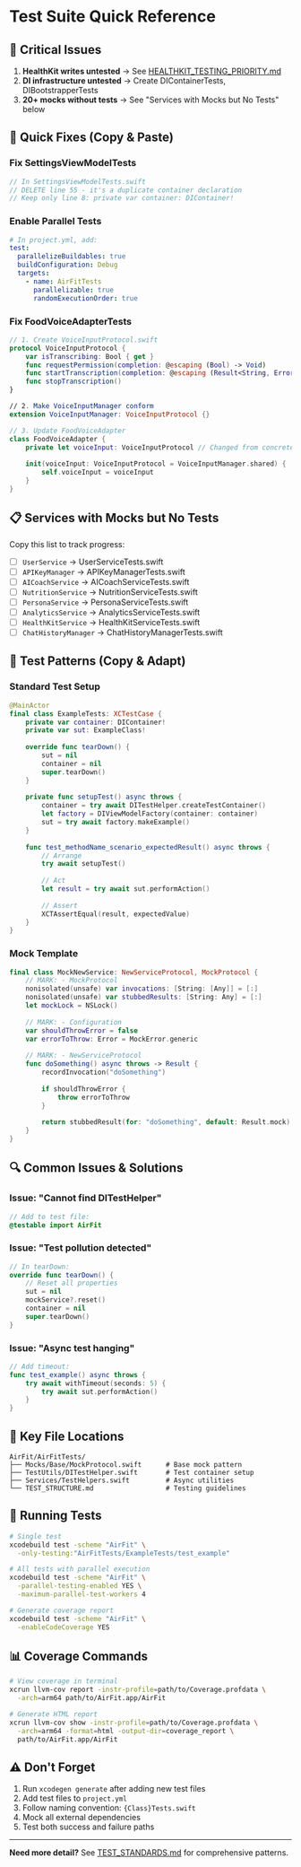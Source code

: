 # Test Suite Quick Reference

## 🚨 Critical Issues
1. **HealthKit writes untested** → See [HEALTHKIT_TESTING_PRIORITY.md](./HEALTHKIT_TESTING_PRIORITY.md)
2. **DI infrastructure untested** → Create DIContainerTests, DIBootstrapperTests
3. **20+ mocks without tests** → See "Services with Mocks but No Tests" below

## 🏃 Quick Fixes (Copy & Paste)

### Fix SettingsViewModelTests
```swift
// In SettingsViewModelTests.swift
// DELETE line 55 - it's a duplicate container declaration
// Keep only line 8: private var container: DIContainer!
```

### Enable Parallel Tests
```yaml
# In project.yml, add:
test:
  parallelizeBuildables: true
  buildConfiguration: Debug
  targets:
    - name: AirFitTests
      parallelizable: true
      randomExecutionOrder: true
```

### Fix FoodVoiceAdapterTests
```swift
// 1. Create VoiceInputProtocol.swift
protocol VoiceInputProtocol {
    var isTranscribing: Bool { get }
    func requestPermission(completion: @escaping (Bool) -> Void)
    func startTranscription(completion: @escaping (Result<String, Error>) -> Void)
    func stopTranscription()
}

// 2. Make VoiceInputManager conform
extension VoiceInputManager: VoiceInputProtocol {}

// 3. Update FoodVoiceAdapter
class FoodVoiceAdapter {
    private let voiceInput: VoiceInputProtocol // Changed from concrete type
    
    init(voiceInput: VoiceInputProtocol = VoiceInputManager.shared) {
        self.voiceInput = voiceInput
    }
}
```

## 📋 Services with Mocks but No Tests

Copy this list to track progress:
- [ ] `UserService` → UserServiceTests.swift
- [ ] `APIKeyManager` → APIKeyManagerTests.swift  
- [ ] `AICoachService` → AICoachServiceTests.swift
- [ ] `NutritionService` → NutritionServiceTests.swift
- [ ] `PersonaService` → PersonaServiceTests.swift
- [ ] `AnalyticsService` → AnalyticsServiceTests.swift
- [ ] `HealthKitService` → HealthKitServiceTests.swift
- [ ] `ChatHistoryManager` → ChatHistoryManagerTests.swift

## 🔧 Test Patterns (Copy & Adapt)

### Standard Test Setup
```swift
@MainActor
final class ExampleTests: XCTestCase {
    private var container: DIContainer!
    private var sut: ExampleClass!
    
    override func tearDown() {
        sut = nil
        container = nil
        super.tearDown()
    }
    
    private func setupTest() async throws {
        container = try await DITestHelper.createTestContainer()
        let factory = DIViewModelFactory(container: container)
        sut = try await factory.makeExample()
    }
    
    func test_methodName_scenario_expectedResult() async throws {
        // Arrange
        try await setupTest()
        
        // Act
        let result = try await sut.performAction()
        
        // Assert
        XCTAssertEqual(result, expectedValue)
    }
}
```

### Mock Template
```swift
final class MockNewService: NewServiceProtocol, MockProtocol {
    // MARK: - MockProtocol
    nonisolated(unsafe) var invocations: [String: [Any]] = [:]
    nonisolated(unsafe) var stubbedResults: [String: Any] = [:]
    let mockLock = NSLock()
    
    // MARK: - Configuration
    var shouldThrowError = false
    var errorToThrow: Error = MockError.generic
    
    // MARK: - NewServiceProtocol
    func doSomething() async throws -> Result {
        recordInvocation("doSomething")
        
        if shouldThrowError {
            throw errorToThrow
        }
        
        return stubbedResult(for: "doSomething", default: Result.mock)
    }
}
```

## 🔍 Common Issues & Solutions

### Issue: "Cannot find DITestHelper"
```swift
// Add to test file:
@testable import AirFit
```

### Issue: "Test pollution detected"
```swift
// In tearDown:
override func tearDown() {
    // Reset all properties
    sut = nil
    mockService?.reset()
    container = nil
    super.tearDown()
}
```

### Issue: "Async test hanging"
```swift
// Add timeout:
func test_example() async throws {
    try await withTimeout(seconds: 5) {
        try await sut.performAction()
    }
}
```

## 📁 Key File Locations
```
AirFit/AirFitTests/
├── Mocks/Base/MockProtocol.swift      # Base mock pattern
├── TestUtils/DITestHelper.swift       # Test container setup
├── Services/TestHelpers.swift         # Async utilities
└── TEST_STRUCTURE.md                  # Testing guidelines
```

## 🏃 Running Tests
```bash
# Single test
xcodebuild test -scheme "AirFit" \
  -only-testing:"AirFitTests/ExampleTests/test_example"

# All tests with parallel execution
xcodebuild test -scheme "AirFit" \
  -parallel-testing-enabled YES \
  -maximum-parallel-test-workers 4

# Generate coverage report
xcodebuild test -scheme "AirFit" \
  -enableCodeCoverage YES
```

## 📊 Coverage Commands
```bash
# View coverage in terminal
xcrun llvm-cov report -instr-profile=path/to/Coverage.profdata \
  -arch=arm64 path/to/AirFit.app/AirFit

# Generate HTML report
xcrun llvm-cov show -instr-profile=path/to/Coverage.profdata \
  -arch=arm64 -format=html -output-dir=coverage_report \
  path/to/AirFit.app/AirFit
```

## ⚠️ Don't Forget
1. Run `xcodegen generate` after adding new test files
2. Add test files to `project.yml`
3. Follow naming convention: `{Class}Tests.swift`
4. Mock all external dependencies
5. Test both success and failure paths

---
**Need more detail?** See [TEST_STANDARDS.md](./TEST_STANDARDS.md) for comprehensive patterns.